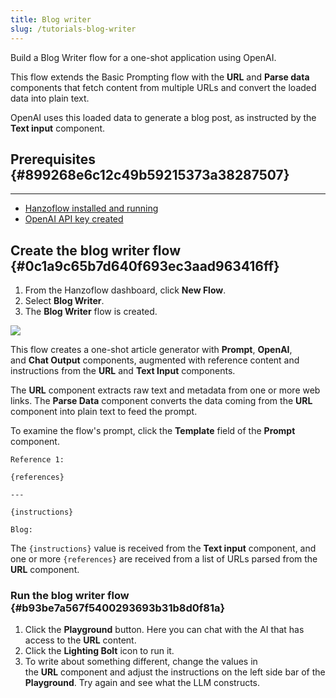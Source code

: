 ```yaml
---
title: Blog writer
slug: /tutorials-blog-writer
---
```


Build a Blog Writer flow for a one-shot application using OpenAI.

This flow extends the Basic Prompting flow with the **URL** and **Parse data** components that fetch content from multiple URLs and convert the loaded data into plain text.

OpenAI uses this loaded data to generate a blog post, as instructed by the **Text input** component.


## Prerequisites {#899268e6c12c49b59215373a38287507}


---

- [Hanzoflow installed and running](/get-started-installation)
- [OpenAI API key created](https://platform.openai.com/)


## Create the blog writer flow {#0c1a9c65b7d640f693ec3aad963416ff}

1. From the Hanzoflow dashboard, click **New Flow**.
2. Select **Blog Writer**.
3. The **Blog Writer** flow is created.

![](/img/starter-flow-blog-writer.png)


This flow creates a one-shot article generator with **Prompt**, **OpenAI**, and **Chat Output** components, augmented with reference content and instructions from the **URL** and **Text Input** components.

The **URL** component extracts raw text and metadata from one or more web links.
The **Parse Data** component converts the data coming from the **URL** component into plain text to feed the prompt.

To examine the flow's prompt, click the **Template** field of the **Prompt** component.

```plain
Reference 1:

{references}

---

{instructions}

Blog:
```

The `{instructions}` value is received from the **Text input** component, and one or more `{references}` are received from a list of URLs parsed from the **URL** component.


### Run the blog writer flow {#b93be7a567f5400293693b31b8d0f81a}

1. Click the **Playground** button. Here you can chat with the AI that has access to the **URL** content.
2. Click the **Lighting Bolt** icon to run it.
3. To write about something different, change the values in the **URL** component and adjust the instructions on the left side bar of the **Playground**. Try again and see what the LLM constructs.

